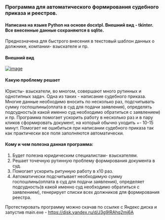 <h3>Программа для автоматического формирования судебного приказа и реестров.</h3>

<h4>Написана на языке Python на основе docxtpl. Внешний вид - tkinter. Все внесенные данные сохраняются в sqlite.</h4>

Преднозначена для быстрого внесения в текстовый шаблон данных о должнике, компании- взыскателе и пр. 

<h4>Внешний вид</h4>
<a href="https://ibb.co/v3zVYJs"><img src="https://i.ibb.co/0CJmtfB/image.jpg" alt="image" border="0"></a>

<h4>Какую проблему решает</h4>

Юристы- взыскатели, во многом, совершают много рутинных и однотипных задач. Одна из таких - написание судебного приказа.
Многие данные необходимо вносить по несколько раз, подсчитывать сумму госпошлины(оплата в суд для подачи заявления), определять подсудность(в какой именно суд необходимо обратиться с заявлением) и пр.
Программа помогает ускорить работу в несколько раз и в пару кликов сформировать документ, на который обычно уходить +- 10-15 минут.
Помогает не ошибиться при написании судебного приказа так как практически все поля заполняются автоматически.


<h4>Кому и чем полезна данная программа:</h4>

1. Будет полезна юридическим специалистам- взыскателям.
2. Решает точечную рутинную проблему формирования документа в суд.
3. Помогает ускорить ритунную работу в х10 раз.
4. Автоматически подсчитывает необходимую сумму госпошлины(оплата в суд для подачи заявления), определяет подсудность(в какой именно суд необходимо обратиться с заявлением), генерирует списки всех должников для формирования реестра.

Протестировать программу можно скачав по ссылке с Яндекс диска и запустив main.exe - https://disk.yandex.ru/d/J3g9IRAhq2mj6A
